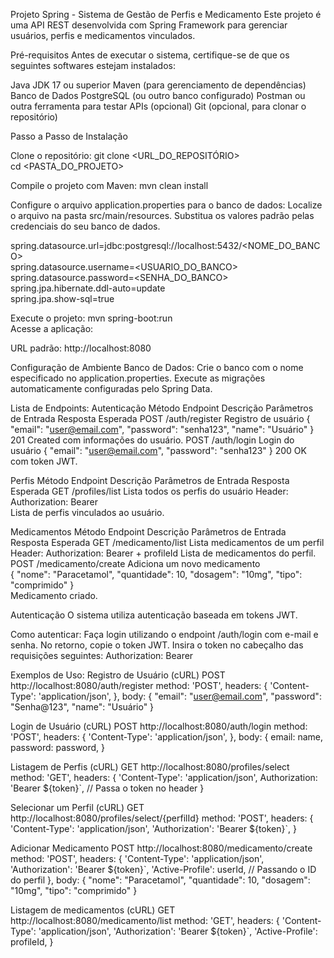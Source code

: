 Projeto Spring - Sistema de Gestão de Perfis e Medicamento
Este projeto é uma API REST desenvolvida com Spring Framework para gerenciar usuários, perfis e medicamentos vinculados.

Pré-requisitos
Antes de executar o sistema, certifique-se de que os seguintes softwares estejam instalados:

Java JDK 17 ou superior
Maven (para gerenciamento de dependências)
Banco de Dados PostgreSQL (ou outro banco configurado)
Postman ou outra ferramenta para testar APIs (opcional)
Git (opcional, para clonar o repositório)

Passo a Passo de Instalação

Clone o repositório:
git clone <URL_DO_REPOSITÓRIO>  
cd <PASTA_DO_PROJETO> 

Compile o projeto com Maven:
mvn clean install 

Configure o arquivo application.properties para o banco de dados:
Localize o arquivo na pasta src/main/resources.
Substitua os valores padrão pelas credenciais do seu banco de dados.

spring.datasource.url=jdbc:postgresql://localhost:5432/<NOME_DO_BANCO>  
spring.datasource.username=<USUARIO_DO_BANCO>  
spring.datasource.password=<SENHA_DO_BANCO>  
spring.jpa.hibernate.ddl-auto=update  
spring.jpa.show-sql=true  

Execute o projeto:
mvn spring-boot:run  
Acesse a aplicação:

URL padrão: http://localhost:8080

Configuração de Ambiente
Banco de Dados:
Crie o banco com o nome especificado no application.properties.
Execute as migrações automaticamente configuradas pelo Spring Data.

Lista de Endpoints:
Autenticação
Método	Endpoint	Descrição	Parâmetros de Entrada	Resposta Esperada
POST	/auth/register	Registro de usuário
{
  "email": "user@email.com", 
  "password": "senha123", 
  "name": "Usuário" 
}	
201 Created com informações do usuário.
POST	/auth/login	Login do usuário
{
  "email": "user@email.com", 
  "password": "senha123"
}
200 OK com token JWT.

Perfis
Método	Endpoint	Descrição	Parâmetros de Entrada	Resposta Esperada
GET	/profiles/list	Lista todos os perfis do usuário
Header: Authorization: Bearer <TOKEN>	
Lista de perfis vinculados ao usuário.

Medicamentos
Método	Endpoint	Descrição	Parâmetros de Entrada	Resposta Esperada
GET	/medicamento/list	Lista medicamentos de um perfil	Header: Authorization: Bearer <TOKEN> + profileId	Lista de medicamentos do perfil.
POST	/medicamento/create	Adiciona um novo medicamento	
{
  "nome": "Paracetamol", 
  "quantidade": 10,
  "dosagem": "10mg",
  "tipo": "comprimido"
}	
Medicamento criado.

Autenticação
O sistema utiliza autenticação baseada em tokens JWT.

Como autenticar:
Faça login utilizando o endpoint /auth/login com e-mail e senha.
No retorno, copie o token JWT.
Insira o token no cabeçalho das requisições seguintes:
Authorization: Bearer <TOKEN>  

Exemplos de Uso:
Registro de Usuário (cURL)
POST http://localhost:8080/auth/register
 method: 'POST',
        headers: 
          {
            'Content-Type': 'application/json',
          },
        body:
          {
            "email": "user@email.com", 
            "password": "Senha@123", 
            "name": "Usuário"
          } 

Login de Usuário (cURL)
POST http://localhost:8080/auth/login
method: 'POST',
        headers: 
          {
            'Content-Type': 'application/json',
          },
        body:
          {
            email: name,
            password: password,
          }

Listagem de Perfis (cURL)
GET http://localhost:8080/profiles/select
 method: 'GET',
          headers: 
            {
              'Content-Type': 'application/json',
              Authorization: 'Bearer ${token}`, // Passa o token no header
            }

Selecionar um Perfil (cURL)
GET http://localhost:8080/profiles/select/{perfilId}
method: 'POST',
        headers: 
          {
            'Content-Type': 'application/json',
            'Authorization': 'Bearer ${token}`,
          }

Adicionar Medicamento
POST http://localhost:8080/medicamento/create
method: 'POST',
        headers: 
          {
            'Content-Type': 'application/json',
            'Authorization': 'Bearer ${token}`,
            'Active-Profile': userId, // Passando o ID do perfil
          },
        body:
          {
            "nome": "Paracetamol", 
            "quantidade": 10,
            "dosagem": "10mg",
            "tipo": "comprimido"
          }

Listagem de medicamentos (cURL)
GET http://localhost:8080/medicamento/list
method: 'GET',
        headers: 
          {
            'Content-Type': 'application/json',
            'Authorization': 'Bearer ${token}`,
            'Active-Profile': profileId, 
          }
